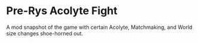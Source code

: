 # Pre-Rys Acolyte Fight

A mod snapshot of the game with certain Acolyte, Matchmaking, and World size changes shoe-horned out.
